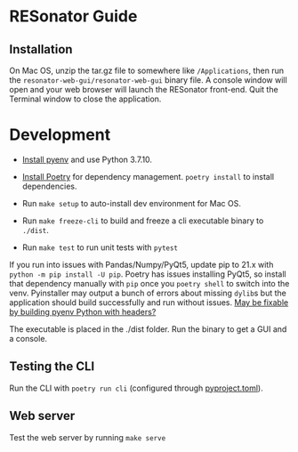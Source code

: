 # RESonator Guide

## Installation

On Mac OS, unzip the tar.gz file to somewhere like `/Applications`, then run the `resonator-web-gui/resonator-web-gui` binary file. A console window will open and your web browser will launch the RESonator front-end. Quit the Terminal window to close the application.

# Development

- [Install pyenv](https://github.com/pyenv/pyenv) and use Python 3.7.10.

- [Install Poetry](https://python-poetry.org/docs/basic-usage/#project-setup) for
  dependency management. `poetry install` to install dependencies.

- Run `make setup` to auto-install dev environment for Mac OS.

- Run `make freeze-cli` to build and freeze a cli executable binary to `./dist`.

- Run `make test` to run unit tests with `pytest`

If you run into issues with Pandas/Numpy/PyQt5, update pip to 21.x with `python -m pip install -U pip`. Poetry has issues installing PyQt5, so install that dependency manually with `pip` once you `poetry shell` to switch into the venv. Pyinstaller may output a bunch of errors about missing `dylib`s but the application should build successfully and run without issues. [May be fixable by building pyenv Python with headers?](https://github.com/pyenv/pyenv/issues/397)

The executable is placed in the ./dist folder. Run the binary to get a GUI and a console.

## Testing the CLI

Run the CLI with `poetry run cli` (configured through [pyproject.toml](https://dev.to/bowmanjd/build-a-command-line-interface-with-python-poetry-and-click-1f5k)).

## Web server

Test the web server by running `make serve`
